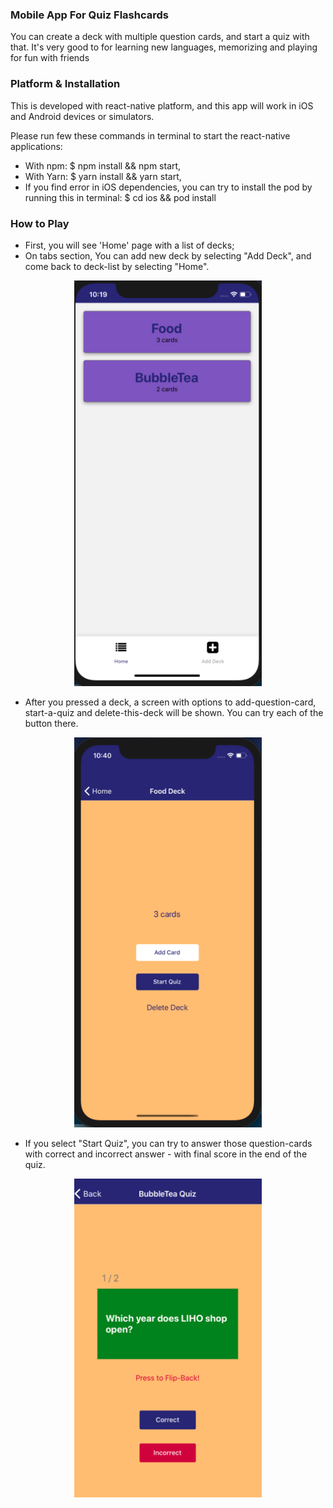 ### Mobile App For Quiz Flashcards

You can create a deck with multiple question cards, and start a quiz with that.
It's very good to for learning new languages, memorizing and playing for fun with friends


### Platform & Installation

This is developed with react-native platform, and this app will work in iOS and Android devices or simulators. 

Please run few these commands in terminal to start the react-native applications:
* With npm: $ npm install && npm start,
* With Yarn: $ yarn install && yarn start,
* If you find error in iOS dependencies, you can try to install the pod by running this in terminal: $ cd ios && pod install


### How to Play

* First, you will see 'Home' page with a list of decks;
* On tabs section, You can add new deck by selecting "Add Deck", and come back to deck-list by selecting "Home".

<div align="center">
    <img src="/assets/home.png" width="300px"</img> 
</div>

* After you pressed a deck, a screen with options to add-question-card, start-a-quiz and delete-this-deck will be shown. You can try each of the button there.

<div align="center">
    <img src="/assets/deck-detail.png" width="300px"</img> 
</div>

* If you select "Start Quiz", you can try to answer those question-cards with correct and incorrect answer - with final score in the end of the quiz.

<div align="center">
    <img src="/assets/quiz.png" width="300px"</img> 
</div>